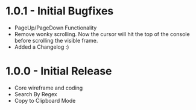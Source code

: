 # 1.0.1 - Initial Bugfixes

- PageUp/PageDown Functionality
- Remove wonky scrolling. Now the cursor will hit the top of the console before scrolling the visible frame.
- Added a Changelog :)

# 1.0.0 - Initial Release

- Core wireframe and coding
- Search By Regex
- Copy to Clipboard Mode